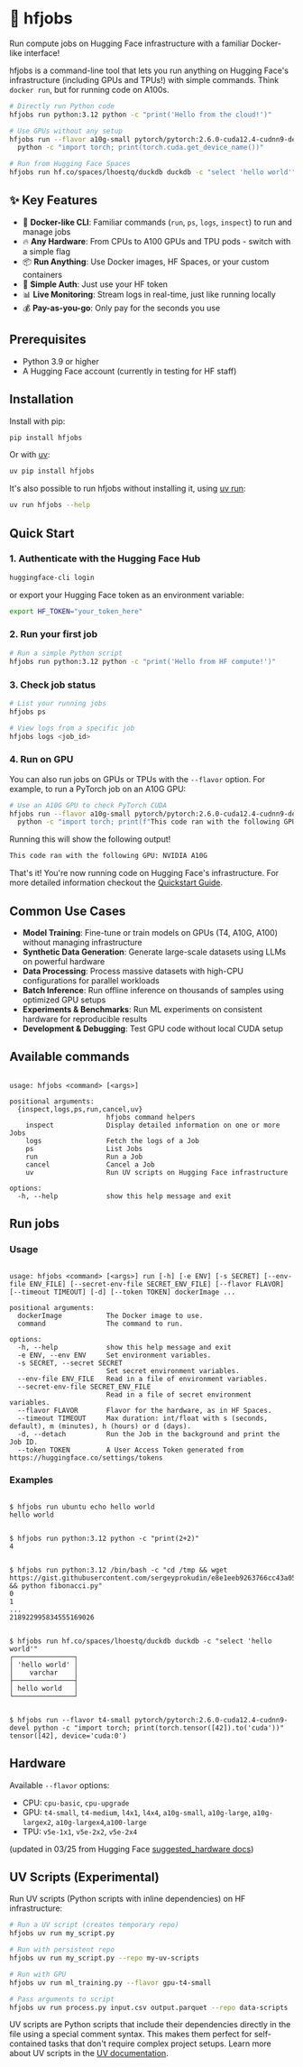# 🚀 hfjobs

Run compute jobs on Hugging Face infrastructure with a familiar Docker-like interface!

hfjobs is a command-line tool that lets you run anything on Hugging Face's infrastructure (including GPUs and TPUs!) with simple commands. Think `docker run`, but for running code on A100s.

```bash
# Directly run Python code
hfjobs run python:3.12 python -c "print('Hello from the cloud!')"

# Use GPUs without any setup
hfjobs run --flavor a10g-small pytorch/pytorch:2.6.0-cuda12.4-cudnn9-devel \
  python -c "import torch; print(torch.cuda.get_device_name())"

# Run from Hugging Face Spaces
hfjobs run hf.co/spaces/lhoestq/duckdb duckdb -c "select 'hello world'"
```

## ✨ Key Features

- 🐳 **Docker-like CLI**: Familiar commands (`run`, `ps`, `logs`, `inspect`) to run and manage jobs
- 🔥 **Any Hardware**: From CPUs to A100 GPUs and TPU pods - switch with a simple flag
- 📦 **Run Anything**: Use Docker images, HF Spaces, or your custom containers
- 🔐 **Simple Auth**: Just use your HF token
- 📊 **Live Monitoring**: Stream logs in real-time, just like running locally
- 💰 **Pay-as-you-go**: Only pay for the seconds you use

## Prerequisites

- Python 3.9 or higher
- A Hugging Face account (currently in testing for HF staff)

## Installation

Install with pip:

```bash
pip install hfjobs
```

Or with [uv](https://docs.astral.sh/uv/):

```bash
uv pip install hfjobs
```

It's also possible to run hfjobs without installing it, using [uv run](https://docs.astral.sh/uv/):

```bash
uv run hfjobs --help
```

## Quick Start

### 1. Authenticate with the Hugging Face Hub

```bash
huggingface-cli login
```

or export your Hugging Face token as an environment variable:

```bash
export HF_TOKEN="your_token_here"
```

### 2. Run your first job

```bash
# Run a simple Python script
hfjobs run python:3.12 python -c "print('Hello from HF compute!')"
```

### 3. Check job status

```bash
# List your running jobs
hfjobs ps

# View logs from a specific job
hfjobs logs <job_id>
```

### 4. Run on GPU

You can also run jobs on GPUs or TPUs with the `--flavor` option. For example, to run a PyTorch job on an A10G GPU:

```bash
# Use an A10G GPU to check PyTorch CUDA
hfjobs run --flavor a10g-small pytorch/pytorch:2.6.0-cuda12.4-cudnn9-devel \
  python -c "import torch; print(f"This code ran with the following GPU: {torch.cuda.get_device_name()}")"
```

Running this will show the following output!

```bash
This code ran with the following GPU: NVIDIA A10G
```

That's it! You're now running code on Hugging Face's infrastructure. For more detailed information checkout the [Quickstart Guide](docs/quickstart.md).

## Common Use Cases

- **Model Training**: Fine-tune or train models on GPUs (T4, A10G, A100) without managing infrastructure
- **Synthetic Data Generation**: Generate large-scale datasets using LLMs on powerful hardware
- **Data Processing**: Process massive datasets with high-CPU configurations for parallel workloads
- **Batch Inference**: Run offline inference on thousands of samples using optimized GPU setups
- **Experiments & Benchmarks**: Run ML experiments on consistent hardware for reproducible results
- **Development & Debugging**: Test GPU code without local CUDA setup

## Available commands

```

usage: hfjobs <command> [<args>]

positional arguments:
  {inspect,logs,ps,run,cancel,uv}
                        hfjobs command helpers
    inspect             Display detailed information on one or more Jobs
    logs                Fetch the logs of a Job
    ps                  List Jobs
    run                 Run a Job
    cancel              Cancel a Job
    uv                  Run UV scripts on Hugging Face infrastructure

options:
  -h, --help            show this help message and exit

```

## Run jobs

### Usage

```

usage: hfjobs <command> [<args>] run [-h] [-e ENV] [-s SECRET] [--env-file ENV_FILE] [--secret-env-file SECRET_ENV_FILE] [--flavor FLAVOR] [--timeout TIMEOUT] [-d] [--token TOKEN] dockerImage ...

positional arguments:
  dockerImage           The Docker image to use.
  command               The command to run.

options:
  -h, --help            show this help message and exit
  -e ENV, --env ENV     Set environment variables.
  -s SECRET, --secret SECRET
                        Set secret environment variables.
  --env-file ENV_FILE   Read in a file of environment variables.
  --secret-env-file SECRET_ENV_FILE
                        Read in a file of secret environment variables.
  --flavor FLAVOR       Flavor for the hardware, as in HF Spaces.
  --timeout TIMEOUT     Max duration: int/float with s (seconds, default), m (minutes), h (hours) or d (days).
  -d, --detach          Run the Job in the background and print the Job ID.
  --token TOKEN         A User Access Token generated from https://huggingface.co/settings/tokens

```

### Examples

```

$ hfjobs run ubuntu echo hello world
hello world

```

```

$ hfjobs run python:3.12 python -c "print(2+2)"
4

```

```

$ hfjobs run python:3.12 /bin/bash -c "cd /tmp && wget https://gist.githubusercontent.com/sergeyprokudin/e8e1eeb9263766cc43a05ab9190442e4/raw/3c34504fd646517aeb15903700f8e9c1f4d6d2e5/fibonacci.py && python fibonacci.py"
0
1
...
218922995834555169026

```

```

$ hfjobs run hf.co/spaces/lhoestq/duckdb duckdb -c "select 'hello world'"
┌───────────────┐
│ 'hello world' │
│    varchar    │
├───────────────┤
│ hello world   │
└───────────────┘

```

```

$ hfjobs run --flavor t4-small pytorch/pytorch:2.6.0-cuda12.4-cudnn9-devel python -c "import torch; print(torch.tensor([42]).to('cuda'))"
tensor([42], device='cuda:0')

```

## Hardware

Available `--flavor` options:

- CPU: `cpu-basic`, `cpu-upgrade`
- GPU: `t4-small`, `t4-medium`, `l4x1`, `l4x4`, `a10g-small`, `a10g-large`, `a10g-largex2`, `a10g-largex4`,`a100-large`
- TPU: `v5e-1x1`, `v5e-2x2`, `v5e-2x4`

(updated in 03/25 from Hugging Face [suggested_hardware docs](https://huggingface.co/docs/hub/en/spaces-config-reference))

## UV Scripts (Experimental)

Run UV scripts (Python scripts with inline dependencies) on HF infrastructure:

```bash
# Run a UV script (creates temporary repo)
hfjobs uv run my_script.py

# Run with persistent repo
hfjobs uv run my_script.py --repo my-uv-scripts

# Run with GPU
hfjobs uv run ml_training.py --flavor gpu-t4-small

# Pass arguments to script
hfjobs uv run process.py input.csv output.parquet --repo data-scripts
```

UV scripts are Python scripts that include their dependencies directly in the file using a special comment syntax. This makes them perfect for self-contained tasks that don't require complex project setups. Learn more about UV scripts in the [UV documentation](https://docs.astral.sh/uv/guides/scripts/).
